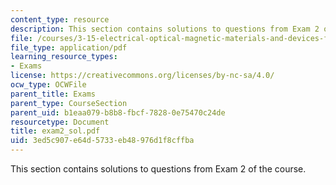 ```yaml
---
content_type: resource
description: This section contains solutions to questions from Exam 2 of the course.
file: /courses/3-15-electrical-optical-magnetic-materials-and-devices-fall-2006/3ed5c907e64d5733eb48976d1f8cffba_exam2_sol.pdf
file_type: application/pdf
learning_resource_types:
- Exams
license: https://creativecommons.org/licenses/by-nc-sa/4.0/
ocw_type: OCWFile
parent_title: Exams
parent_type: CourseSection
parent_uid: b1eaa079-b8b8-fbcf-7828-0e75470c24de
resourcetype: Document
title: exam2_sol.pdf
uid: 3ed5c907-e64d-5733-eb48-976d1f8cffba
---
```

This section contains solutions to questions from Exam 2 of the course.